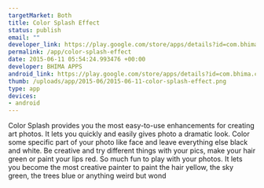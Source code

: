 ```yaml
--- 
targetMarket: Both
title: Color Splash Effect
status: publish
email: ""
developer_link: https://play.google.com/store/apps/details?id=com.bhima.colorsplash
permalink: /app/color-splash-effect
date: 2015-06-11 05:54:24.993476 +00:00
developer: BHIMA APPS
android_link: https://play.google.com/store/apps/details?id=com.bhima.colorsplash
thumb: /uploads/app/2015-06/2015-06-11-color-splash-effect.png
type: app
devices: 
- android
---
```


Color Splash provides you the most easy-to-use enhancements for creating art photos. It lets you quickly and easily gives photo a dramatic look.
Color some specific part of your photo like face and leave everything else black and white.
Be creative and try different things with your pics, make your hair green or paint your lips red.
So much fun to play with your photos. It lets you become the most creative painter to paint the hair yellow, the sky green, the trees blue or anything weird but wond
